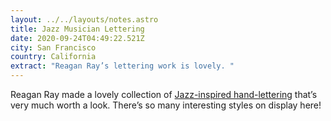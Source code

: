 ```yaml
---
layout: ../../layouts/notes.astro
title: Jazz Musician Lettering
date: 2020-09-24T04:49:22.521Z
city: San Francisco
country: California
extract: "Reagan Ray’s lettering work is lovely. "
---
```


Reagan Ray made a lovely collection of [Jazz-inspired hand-lettering](https://reaganray.com/2020/09/22/jazz-lettering.html) that’s very much worth a look. There’s so many interesting styles on display here!
